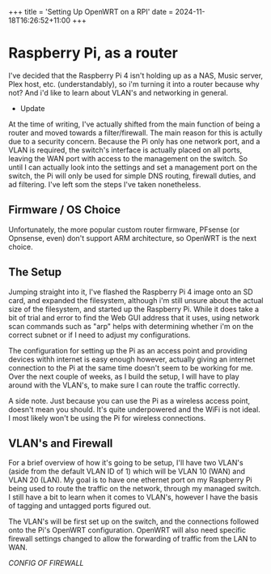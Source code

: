+++
title = 'Setting Up OpenWRT on a RPI'
date = 2024-11-18T16:26:52+11:00
+++

# Raspberry Pi, as a router

I've decided that the Raspberry Pi 4 isn't holding up as a NAS, Music server, Plex host, etc. (understandably), so i'm turning it into a router because why not? And i'd like to learn about VLAN's and networking in general. 

* Update

At the time of writing, I've actually shifted from the main function of being a router and moved towards a filter/firewall. The main reason for this is actully due to a security concern. Because the Pi only has one network port, and a VLAN is required, the switch's interface is actually placed on all ports, leaving the WAN port with access to the management on the switch. So until I can actually look into the settings and set a management port on the switch, the Pi will only be used for simple DNS routing, firewall duties, and ad filtering. I've left som the steps I've taken nonetheless. 

## Firmware / OS Choice

Unfortunately, the more popular custom router firmware, PFsense (or Opnsense, even) don't support ARM architecture, so OpenWRT is the next choice. 

## The Setup

Jumping straight into it, I've flashed the Raspberry Pi 4 image onto an SD card, and expanded the filesystem, although i'm still unsure about the actual size of the filesystem, and started up the Raspberry Pi. While it does take a bit of trial and error to find the Web GUI address that it uses, using network scan commands such as "arp" helps with determining whether i'm on the correct subnet or if I need to adjust my configurations. 

The configuration for setting up the Pi as an access point and providing devices withh internet is easy enough however, actually giving an internet connection to the Pi at the same time doesn't seem to be working for me. Over the next couple of weeks, as I build the setup, I will have to play around with the VLAN's, to make sure I can route the traffic correctly.

A side note. Just because you can use the Pi as a wireless access point, doesn't mean you should. It's quite underpowered and the WiFi is not ideal. I most likely won't be using the Pi for wireless connections. 

## VLAN's and Firewall

For a brief overview of how it's going to be setup, I'll have two VLAN's (aside from the default VLAN ID of 1) which will be VLAN 10 (WAN) and VLAN 20 (LAN). My goal is to have one ethernet port on my Raspberry Pi being used to route the traffic on the network, through my managed switch. I still have a bit to learn when it comes to VLAN's, however I have the basis of tagging and untagged ports figured out. 

The VLAN's will be first set up on the switch, and the connections followed onto the Pi's OpenWRT configuration. OpenWRT will also need specific firewall settings changed to allow the forwarding of traffic from the LAN to WAN. 

*CONFIG OF FIREWALL*


